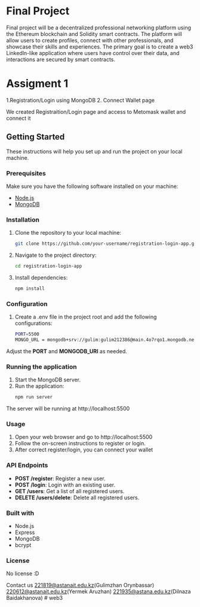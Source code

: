 # Final Project
Final project will be a decentralized professional networking
platform using the Ethereum blockchain and Solidity smart
contracts. The platform will allow users to create profiles,
connect with other professionals, and showcase their skills and
experiences. The primary goal is to create a web3 Linkedln-like
application where users have control over their data, and
interactions are secured by smart contracts.

# Assigment 1
1.Registration/Login using MongoDB
2. Connect Wallet page

We created Registraition/Login page and access to Metomask wallet and connect it

## Getting Started

These instructions will help you set up and run the project on your local machine.

### Prerequisites

Make sure you have the following software installed on your machine:

- [Node.js](https://nodejs.org/)
- [MongoDB](https://www.mongodb.com/try/download/community)

### Installation

1. Clone the repository to your local machine:

   ```bash
   git clone https://github.com/your-username/registration-login-app.git
   
2. Navigate to the project directory:

   ```bash
   cd registration-login-app
   
3. Install dependencies:

   ```bash
   npm install


### Configuration
1. Create a .env file in the project root and add the following configurations:
   ```bash
   PORT=5500
   MONGO_URL = mongodb+srv://gulim:gulim212386@main.4o7rqo1.mongodb.net/my_db?retryWrites=true&w=majority
Adjust the **PORT** and **MONGODB_URI** as needed.

### Running the application
1. Start the MongoDB server.
2. Run the application:
   ```bash
   npm run server
The server will be running at http://localhost:5500

### Usage
1. Open your web browser and go to http://localhost:5500
2. Follow the on-screen instructions to register or login.
3. After correct register/login, you can connect your wallet

### API Endpoints
* **POST /register**: Register a new user.
* **POST /login**: Login with an existing user.
* **GET /users**: Get a list of all registered users.
* **DELETE /users/delete**: Delete all registered users.

### Built with
- Node.js
- Express
- MongoDB
- bcrypt

### License
No license :D

Contact us
221819@astanait.edu.kz(Gulimzhan Orynbassar)
220612@astanait.edu.kz(Yermek Aruzhan)
221935@astana.edu.kz(Dilnaza Baidakhanova)
#   w e b 3 
 
 
